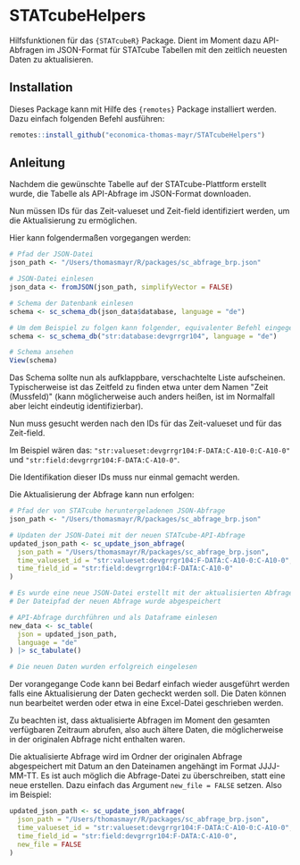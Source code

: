 
# STATcubeHelpers

Hilfsfunktionen für das `{STATcubeR}` Package. Dient im Moment dazu API-Abfragen im JSON-Format für STATcube Tabellen mit den zeitlich neuesten Daten zu aktualisieren.

## Installation

Dieses Package kann mit Hilfe des `{remotes}` Package installiert werden. Dazu einfach folgenden Befehl ausführen:

```r
remotes::install_github("economica-thomas-mayr/STATcubeHelpers")
```

## Anleitung

Nachdem die gewünschte Tabelle auf der STATcube-Plattform erstellt wurde, die Tabelle als API-Abfrage im JSON-Format downloaden.

Nun müssen IDs für das Zeit-valueset und Zeit-field identifiziert werden, um die Aktualisierung zu ermöglichen.

Hier kann folgendermaßen vorgegangen werden:

```r
# Pfad der JSON-Datei
json_path <- "/Users/thomasmayr/R/packages/sc_abfrage_brp.json"

# JSON-Datei einlesen
json_data <- fromJSON(json_path, simplifyVector = FALSE)

# Schema der Datenbank einlesen
schema <- sc_schema_db(json_data$database, language = "de")

# Um dem Beispiel zu folgen kann folgender, equivalenter Befehl eingegeben werden
schema <- sc_schema_db("str:database:devgrrgr104", language = "de")

# Schema ansehen 
View(schema)
```

Das Schema sollte nun als aufklappbare, verschachtelte Liste aufscheinen. Typischerweise ist das Zeitfeld zu finden etwa unter dem Namen "Zeit (Mussfeld)" (kann möglicherweise auch anders heißen, ist im Normalfall aber leicht eindeutig identifizierbar).

Nun muss gesucht werden nach den IDs für das Zeit-valueset und für das Zeit-field.

Im Beispiel wären das: `"str:valueset:devgrrgr104:F-DATA:C-A10-0:C-A10-0"` und `"str:field:devgrrgr104:F-DATA:C-A10-0"`.

Die Identifikation dieser IDs muss nur einmal gemacht werden.

Die Aktualisierung der Abfrage kann nun erfolgen:

```r
# Pfad der von STATcube heruntergeladenen JSON-Abfrage
json_path <- "/Users/thomasmayr/R/packages/sc_abfrage_brp.json"

# Updaten der JSON-Datei mit der neuen STATcube-API-Abfrage
updated_json_path <- sc_update_json_abfrage(
  json_path = "/Users/thomasmayr/R/packages/sc_abfrage_brp.json",
  time_valueset_id = "str:valueset:devgrrgr104:F-DATA:C-A10-0:C-A10-0",
  time_field_id = "str:field:devgrrgr104:F-DATA:C-A10-0"
)

# Es wurde eine neue JSON-Datei erstellt mit der aktualisierten Abfrage
# Der Dateipfad der neuen Abfrage wurde abgespeichert

# API-Abfrage durchführen und als Dataframe einlesen
new_data <- sc_table(
  json = updated_json_path,
  language = "de"
) |> sc_tabulate()

# Die neuen Daten wurden erfolgreich eingelesen
```

Der vorangegange Code kann bei Bedarf einfach wieder ausgeführt werden falls eine Aktualisierung der Daten gecheckt werden soll. Die Daten können nun bearbeitet werden oder etwa in eine Excel-Datei geschrieben werden.

Zu beachten ist, dass aktualisierte Abfragen im Moment den gesamten verfügbaren Zeitraum abrufen, also auch ältere Daten, die möglicherweise in der originalen Abfrage nicht enthalten waren.

Die aktualisierte Abfrage wird im Ordner der originalen Abfrage abgespeichert mit Datum an den Dateinamen angehängt im Format JJJJ-MM-TT. Es ist auch möglich die Abfrage-Datei zu überschreiben, statt eine neue erstellen. Dazu einfach das Argument `new_file = FALSE` setzen. Also im Beispiel:

```r
updated_json_path <- sc_update_json_abfrage(
  json_path = "/Users/thomasmayr/R/packages/sc_abfrage_brp.json",
  time_valueset_id = "str:valueset:devgrrgr104:F-DATA:C-A10-0:C-A10-0",
  time_field_id = "str:field:devgrrgr104:F-DATA:C-A10-0",
  new_file = FALSE
)
```
